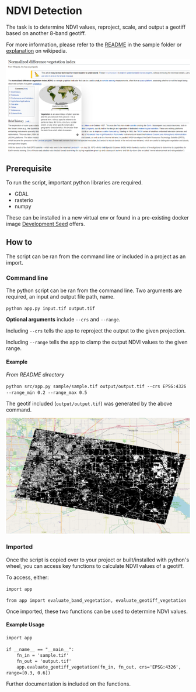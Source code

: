 # NDVI Detection

The task is to determine NDVI values, reproject, scale, and output a geotiff based on another 8-band geotiff.

For more information, please refer to the [README](sample/README.txt) in the sample folder or [explanation](https://en.wikipedia.org/wiki/Normalized_difference_vegetation_index) on wikipedia.

<img src="sample/ndvi_screenshot.png" width="700">

## Prerequisite

To run the script, important python libraries are required.

- GDAL
- rasterio
- numpy

These can be installed in a new virtual env or found in a pre-existing docker image [Development Seed](https://developmentseed.org/blog/2017-08-17-introducing-geolambda) offers.

## How to

The script can be ran from the command line or included in a project as an import.

### Command line

The python script can be ran from the command line. Two arguments are required, an input and output file path, name.

`python app.py input.tif output.tif`

**Optional arguments** include `--crs` and `--range`.

Including `--crs` tells the app to reproject the output to the given projection.

Including `--range` tells the app to clamp the output NDVI values to the given range.

#### Example

*From README directory*

`python src/app.py sample/sample.tif output/output.tif --crs EPSG:4326 --range_min 0.2 --range_max 0.5`

The geotif included (`output/output.tif`) was generated by the above command.

<img src="output/output_screenshot.png" width="700">

### Imported

Once the script is copied over to your project or built/installed with python's wheel, you can access key functions to calculate NDVI values of a geotiff.

To access, either:

`import app`

`from app import evaluate_band_vegetation, evaluate_geotiff_vegetation`

Once imported, these two functions can be used to determine NDVI values.

#### Example Usage

```
import app
    
if __name__ == "__main__":
    fn_in = 'sample.tif'
    fn_out = 'output.tif'
    app.evaluate_geotiff_vegetation(fn_in, fn_out, crs='EPSG:4326', range=[0.3, 0.6])
```

Further documentation is included on the functions.